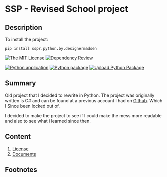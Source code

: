 # SSP - Revised School project
## Description
To install the project:

    pip install sspr.python.by.designermadsen


[![The MIT License][license-image]][license-url]
[![Dependency Review][workflow-dependency-image]][workflow-dependency-url]


[![Python application][workflow-python-image]][workflow-python-test-url] 
[![Python package][workflow-python-matrices-image]][workflow-python-test-matrices-url]
[![Upload Python Package][workflow-python-publish-image]][workflow-python-publish-url]



[license-image]: https://img.shields.io/badge/License-MIT-yellow.svg
[license-url]: https://opensource.org/licenses/MIT

[workflow-dependency-image]: https://github.com/KentVejrupMadsen/specialised-study-project.revised.python/actions/workflows/rependencies.yml/badge.svg
[workflow-dependency-url]: https://github.com/KentVejrupMadsen/specialised-study-project.revised.python/actions/workflows/rependencies.yml

[workflow-python-publish-image]: https://github.com/KentVejrupMadsen/specialised-study-project.revised.python/actions/workflows/publish.yml/badge.svg
[workflow-python-publish-url]: https://github.com/KentVejrupMadsen/specialised-study-project.revised.python/actions/workflows/publish.yml

[workflow-python-matrices-image]: https://github.com/KentVejrupMadsen/specialised-study-project.revised.python/actions/workflows/python-matrice.yml/badge.svg
[workflow-python-test-matrices-url]: https://github.com/KentVejrupMadsen/specialised-study-project.revised.python/actions/workflows/python-matrice.yml

[workflow-python-image]: https://github.com/KentVejrupMadsen/specialised-study-project.revised.python/actions/workflows/python.yml/badge.svg
[workflow-python-test-url]: https://github.com/KentVejrupMadsen/specialised-study-project.revised.python/actions/workflows/python.yml


## Summary
Old project that I decided to rewrite in Python. 
The project was originally written is C# and can be found at a previous account I had on 
[Github](https://github.com/KentMadsen/Rybners-SpecialisedStudyProject). 
Which I Since been locked out of.

I decided to make the project to see if I could make the mess more readable 
and also to see what i learned since then.



## Content
1. [License](License.md)
2. [Documents](docs/readme.md)

## Footnotes

